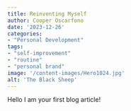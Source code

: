 ```yaml
---
title: Reinventing Myself
author: Cooper Oscarfono
date: '2023-12-26'
categories:
- "Personal Development"
tags:
- "self-improvement"
- "routine"
- "personal brand"
image: '/content-images/Hero1024.jpg'
alt: 'The Black Sheep'
---
```


Hello I am your first blog article!
